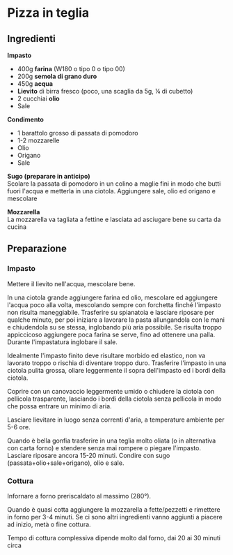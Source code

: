 # Pizza in teglia


## Ingredienti

**Impasto**

* 400g **farina** (W180 o tipo 0 o tipo 00)
* 200g **semola di grano duro**
* 450g **acqua**
* **Lievito** di birra fresco (poco, una scaglia da 5g, ¼ di cubetto)
* 2 cucchiai **olio**
* Sale

**Condimento**

* 1 barattolo grosso di passata di pomodoro
* 1-2 mozzarelle
* Olio
* Origano
* Sale

**Sugo (preparare in anticipo)**  
Scolare la passata di pomodoro in un colino a maglie fini in modo che butti fuori l'acqua e metterla in una ciotola. Aggiungere sale, olio ed origano e mescolare

**Mozzarella**  
La mozzarella va tagliata a fettine e lasciata ad asciugare bene su carta da cucina

## Preparazione

### Impasto

Mettere il lievito nell'acqua, mescolare bene.

In una ciotola grande aggiungere farina ed olio, mescolare ed aggiungere l'acqua poco alla volta, mescolando sempre con  forchetta finché l'impasto non risulta maneggiabile.
Trasferire su spianatoia e lasciare riposare per qualche minuto, per poi iniziare a lavorare la pasta allungandola con le mani e chiudendola su se stessa, inglobando più aria possibile. Se risulta troppo appiccicoso aggiungere poca farina se serve, fino ad  ottenere una palla. Durante l'impastatura inglobare il sale.

Idealmente l'impasto finito deve risultare morbido ed elastico, non va lavorato troppo o rischia di diventare troppo duro.
Trasferire l'impasto in una ciotola pulita grossa, oliare leggermente il sopra dell'impasto ed i bordi della ciotola.

Coprire con un canovaccio leggermente umido o chiudere la ciotola con pellicola trasparente, lasciando i bordi della ciotola senza pellicola in modo che possa entrare un minimo di aria.

Lasciare lievitare in luogo senza correnti d'aria, a temperature ambiente per 5-6 ore.

Quando è bella gonfia trasferire in una teglia molto oliata (o in alternativa con carta forno) e stendere senza mai rompere o piegare l'impasto. Lasciare riposare ancora 15-20 minuti. Condire con sugo (passata+olio+sale+origano), olio e sale.

### Cottura

Infornare a forno preriscaldato al massimo (280°).

Quando è quasi cotta aggiungere la mozzarella a fette/pezzetti e rimettere in forno per 3-4 minuti.
Se ci sono altri ingredienti vanno aggiunti a piacere ad inizio, metà o fine cottura.

Tempo di cottura complessiva dipende molto dal forno, dai 20 ai 30 minuti circa

